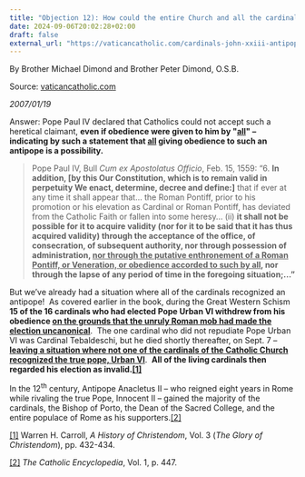 ```yaml
---
title: "Objection 12): How could the entire Church and all the cardinals recognize an antipope, such as in the case of John XXIII (1958-1963)?"
date: 2024-09-06T20:02:28+02:00
draft: false
external_url: "https://vaticancatholic.com/cardinals-john-xxiii-antipope-1958/"
---
```


By Brother Michael Dimond and Brother Peter Dimond, O.S.B.

Source: [vaticancatholic.com](https://vaticancatholic.com/cardinals-john-xxiii-antipope-1958/)

*2007/01/19*

<p>Answer: Pope Paul IV declared that Catholics could not accept such a heretical claimant, <strong>even if obedience were given to him by "<u>all</u>" – indicating by such a statement that <u>all</u> giving obedience to such an antipope is a possibility. </strong></p>
<blockquote>
<p>Pope Paul IV, Bull<em> Cum ex Apostolatus Officio</em>, Feb. 15, 1559: “6. <strong>In addition, [by this Our Constitution, which is to remain valid in perpetuity We enact, determine, decree and define:]</strong> that if ever at any time it shall appear that… the Roman Pontiff, prior to his promotion or his elevation as Cardinal or Roman Pontiff, has deviated from the Catholic Faith or fallen into some heresy… (ii) <strong>it shall not be possible for it to acquire validity (nor for it to be said that it has thus acquired validity) through the acceptance of the office, of consecration, of subsequent authority, nor through possession of administration, <u>nor through the putative enthronement of a Roman Pontiff, or Veneration, or obedience accorded to such by all</u>, nor through the lapse of any period of time in the foregoing situation;…”</strong></p>
</blockquote>
<p>But we’ve already had a situation where all of the cardinals recognized an antipope!  As covered earlier in the book, during the Great Western Schism <strong>15 of the 16 cardinals who had elected Pope Urban VI withdrew from his obedience <u>on the grounds that the unruly Roman mob had made the election uncanonical</u></strong>.  The one cardinal who did not repudiate Pope Urban VI was Cardinal Tebaldeschi, but he died shortly thereafter, on Sept. 7 – <strong><u>leaving a situation where not one of the cardinals of the Catholic Church recognized the true pope, Urban VI</u></strong>.  <strong>All of the living cardinals then regarded his election as invalid.<a href="#_edn1" name="_ednref1">[1]</a></strong></p>
<p><span style="font-size: inherit;">In the 12</span><sup>th</sup><span style="font-size: inherit;"> century, Antipope Anacletus II – who reigned eight years in Rome while rivaling the true Pope, Innocent II – gained the majority of the cardinals, the Bishop of Porto, the Dean of the Sacred College, and the entire populace of Rome as his supporters.</span><a style="font-size: inherit;" href="#_edn2" name="_ednref2">[2]</a></p>

<div>
<p><a href="#_ednref1" name="_edn1">[1]</a> Warren H. Carroll, <em>A History of Christendom</em>, Vol. 3 (<em>The Glory of Christendom</em>), pp. 432-434.</p>
</div>
<div>
<p><a href="#_ednref2" name="_edn2">[2]</a> <em>The Catholic Encyclopedia</em>, Vol. 1, p. 447.</p>
</div>
</div>
